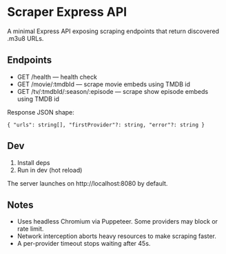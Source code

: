 # Scraper Express API

A minimal Express API exposing scraping endpoints that return discovered .m3u8 URLs.

## Endpoints

- GET /health — health check
- GET /movie/:tmdbId — scrape movie embeds using TMDB id
- GET /tv/:tmdbId/:season/:episode — scrape show episode embeds using TMDB id

Response JSON shape:

```
{ "urls": string[], "firstProvider"?: string, "error"?: string }
```

## Dev

1. Install deps
2. Run in dev (hot reload)

The server launches on http://localhost:8080 by default.

## Notes

- Uses headless Chromium via Puppeteer. Some providers may block or rate limit.
- Network interception aborts heavy resources to make scraping faster.
- A per-provider timeout stops waiting after 45s.
